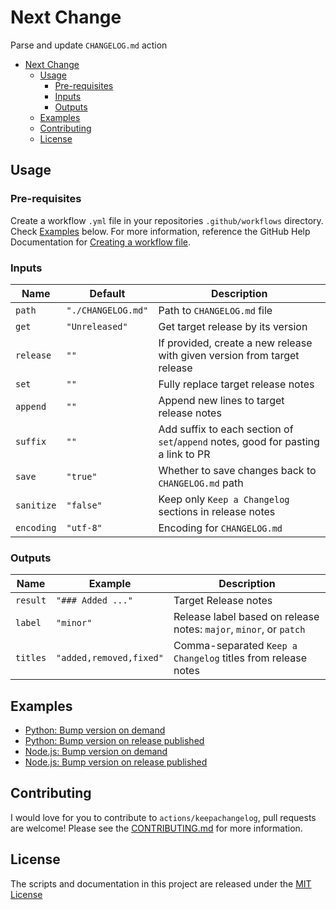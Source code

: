 # Next Change

Parse and update `CHANGELOG.md` action

- [Next Change](#next-change)
  - [Usage](#usage)
    - [Pre-requisites](#pre-requisites)
    - [Inputs](#inputs)
    - [Outputs](#outputs)
  - [Examples](#examples)
  - [Contributing](#contributing)
  - [License](#license)

## Usage
### Pre-requisites
Create a workflow `.yml` file in your repositories `.github/workflows` directory. Check [Examples](#examples) below. For more information, reference the GitHub Help Documentation for [Creating a workflow file](https://help.github.com/en/articles/configuring-a-workflow#creating-a-workflow-file).

### Inputs
| Name | Default | Description |
| - | - | - |
| `path` | `"./CHANGELOG.md"` | Path to `CHANGELOG.md` file |
| `get` | `"Unreleased"` | Get target release by its version |
| `release` | `""` | If provided, create a new release with given version from target release |
| `set` | `""` | Fully replace target release notes |
| `append` | `""` | Append new lines to target release notes |
| `suffix` | `""` | Add suffix to each section of `set`/`append` notes, good for pasting a link to PR |
| `save` | `"true"` | Whether to save changes back to `CHANGELOG.md` path |
| `sanitize` | `"false"` | Keep only `Keep a Changelog` sections in release notes |
| `encoding` | `"utf-8"` | Encoding for `CHANGELOG.md` |

### Outputs
| Name | Example | Description |
| - | - | - |
| `result` | `"### Added ..."` | Target Release notes |
| `label` | `"minor"` | Release label based on release notes: `major`, `minor`, or `patch` |
| `titles` | `"added,removed,fixed"` | Comma-separated `Keep a Changelog` titles from release notes |


## Examples
- [Python: Bump version on demand](examples/python-on-demand.yml)
- [Python: Bump version on release published](examples/python-on-release-published.yml)
- [Node.js: Bump version on demand](examples/nodejs-on-demand.yml)
- [Node.js: Bump version on release published](examples/pnodejs-on-release-published.yml)


## Contributing
I would love for you to contribute to `actions/keepachangelog`, pull requests are welcome! Please see the [CONTRIBUTING.md](CONTRIBUTING.md) for more information.

## License
The scripts and documentation in this project are released under the [MIT License](LICENSE)
